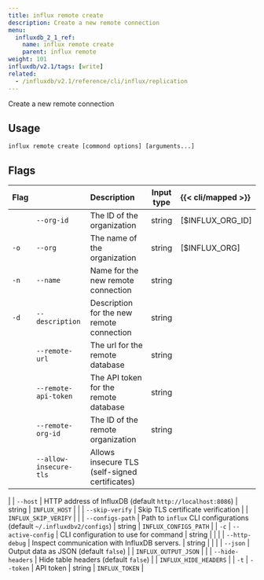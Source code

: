 ```yaml
---
title: influx remote create
description: Create a new remote connection
menu:
  influxdb_2_1_ref:
    name: influx remote create
    parent: influx remote
weight: 101
influxdb/v2.1/tags: [write]
related:
  - /influxdb/v2.1/reference/cli/influx/replication
---
```


Create a new remote connection

## Usage
```
influx remote create [commond options] [arguments...]
```

## Flags

| Flag |                        | Description                                    | Input type | {{< cli/mapped >}} |
|:-----|:-----------------------|:-----------------------------------------------|:----------:|:-------------------|
|      | `--org-id`             | The ID of the organization                     | string     | [$INFLUX_ORG_ID]   |
| `-o` | `--org`                | The name of the organization                   | string     | [$INFLUX_ORG]      |
| `-n` | `--name`               | Name for the new remote connection             | string     |                    |
| `-d` | `--description`        | Description for the new remote connection      | string     |                    |
|      | `--remote-url`         | The url for the remote database                | string     |                    |
|      | `--remote-api-token`   | The API token for the remote database          | string     |                    |
|      | `--remote-org-id`      | The ID of the remote organization              | string     |                    |
|      | `--allow-insecure-tls` | Allows insecure TLS (self-signed certificates) |            |                    |

|      | `--host`          | HTTP address of InfluxDB (default `http://localhost:8086`)            | string     | `INFLUX_HOST`         |
|      | `--skip-verify`   | Skip TLS certificate verification                                     |            | `INFLUX_SKIP_VERIFY`  |
|      | `--configs-path`  | Path to `influx` CLI configurations (default `~/.influxdbv2/configs`) | string     | `INFLUX_CONFIGS_PATH` |
| `-c` | `--active-config` | CLI configuration to use for command                                  | string     |                       |
|      | `--http-debug`    | Inspect communication with InfluxDB servers.                          | string     |                       |
|      | `--json`          | Output data as JSON (default `false`)                                 |            | `INFLUX_OUTPUT_JSON`  |
|      | `--hide-headers`  | Hide table headers (default `false`)                                  |            | `INFLUX_HIDE_HEADERS` |
| `-t` | `--token`         | API token                                                             | string     | `INFLUX_TOKEN`        |
